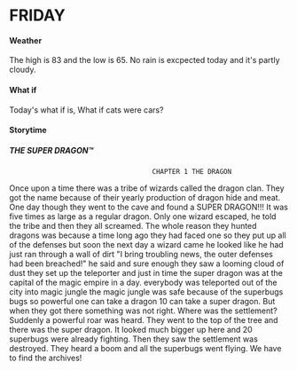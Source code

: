 # FRIDAY
#### Weather 
The high is 83 and the low is 65. No rain is excpected today and it's partly cloudy.

#### What if 
Today's what if is, What if cats were cars?

#### Storytime
##### THE SUPER DRAGON™
                                        CHAPTER 1 THE DRAGON
Once upon a time there was a tribe of wizards called the dragon clan. They got the name because of their yearly production of dragon hide and meat. One day though they went to the cave and found a SUPER DRAGON!!! It was five times as large as a regular dragon. Only one wizard escaped, he told the tribe and then they all screamed. The whole reason they hunted dragons was because a time long ago they had faced one  so they put up all of the defenses but soon the next day a wizard came he looked like he had just ran through a wall of dirt "I bring troubling news, the outer defenses had been breached!" he said and sure enough they saw a looming cloud of dust they set up the teleporter and just in time the super dragon was at the capital of the magic empire in a day. everybody was teleported out of the city into magic jungle the magic jungle was safe because of the superbugs bugs so powerful one can take a dragon 10 can take a super dragon. But when they got there something was not right. Where was the settlement? Suddenly a powerful roar was heard. They went to the top of the tree and there was the super dragon. It looked much bigger up here and 20 superbugs were already fighting. Then they saw the settlement was destroyed. They heard a boom and all the superbugs went flying. We have to find the archives!   

